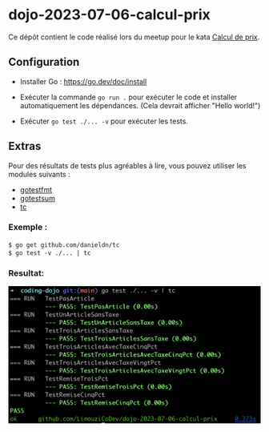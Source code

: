 # dojo-2023-07-06-calcul-prix

Ce dépôt contient le code réalisé lors du meetup pour le kata [Calcul de prix](https://github.com/xnopre/xnopre-katas/blob/master/pricer.md).

## Configuration

- Installer Go : https://go.dev/doc/install

- Exécuter la commande `go run .` pour exécuter le code et installer automatiquement les dépendances. (Cela devrait afficher "Hello world!")

- Exécuter `go test ./... -v` pour exécuter les tests.

## Extras

Pour des résultats de tests plus agréables à lire, vous pouvez utiliser les modules suivants :
- [gotestfmt](https://github.com/GoTestTools/gotestfmt)
- [gotestsum](https://github.com/gotestyourself/gotestsum)
- [tc](https://github.com/danieldn/tc)

### Exemple :

```shell
$ go get github.com/danieldn/tc
$ go test -v ./... | tc
```

### Resultat:

![exemple de go test avec le module tc](resultat-go-test-tc.png)